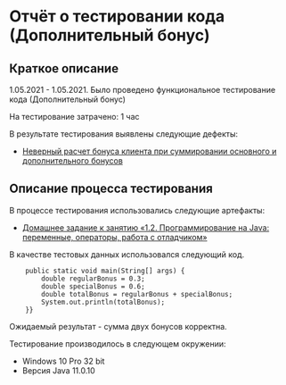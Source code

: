 # Отчёт о тестировании кода (Дополнительный бонус)

## Краткое описание

1.05.2021 - 1.05.2021. Было проведено функциональное тестирование кода (Дополнительный бонус)

На тестирование затрачено: 1 час

В результате тестирования выявлены следующие дефекты:
* [Неверный расчет бонуса клиента при суммировании основного и дополнительного бонусов](https://github.com/frantzev/precision/issues/1)

## Описание процесса тестирования

В процессе тестирования использовались следующие артефакты:
* [Домашнее задание к занятию «1.2. Программирование на Java: переменные, операторы, работа с отладчиком»](https://github.com/netology-code/javaqa-homeworks/tree/master/programming)

В качестве тестовых данных использовался следующий код.

```public class Main {
    public static void main(String[] args) {
        double regularBonus = 0.3;
        double specialBonus = 0.6;
        double totalBonus = regularBonus + specialBonus;
        System.out.println(totalBonus);
    }}
```
Ожидаемый результат - сумма двух бонусов корректна.

Тестирование производилось в следующем окружении:
* Windows 10 Pro 32 bit
* Версия Java 11.0.10
